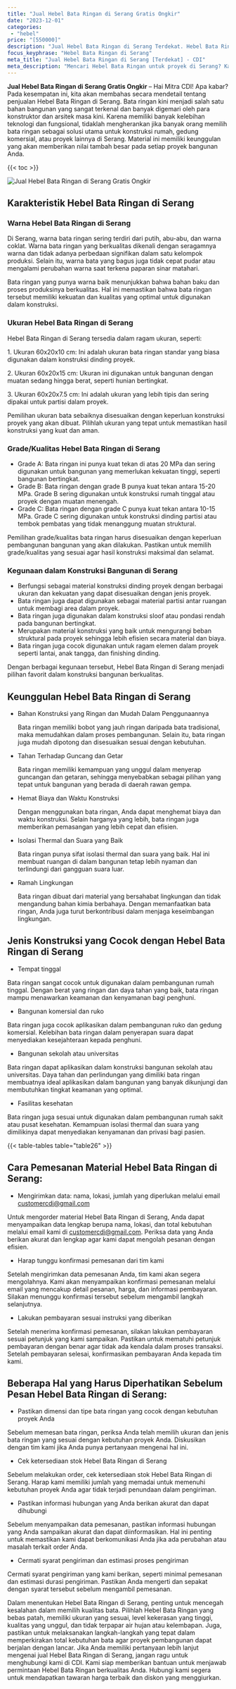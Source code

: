 ```yaml
---
title: "Jual Hebel Bata Ringan di Serang Gratis Ongkir"
date: "2023-12-01"
categories:
 - "hebel"
price: "[550000]"
description: "Jual Hebel Bata Ringan di Serang Terdekat. Hebel Bata Ringan ini sering dipakai dalam proyek pembangunan sebagai bahan bangunan yang tahan lama dan berkualitas. Hubungi kami untuk informasi lebih lanjut."
focus_keyphrase: "Hebel Bata Ringan di Serang"
meta_title: "Jual Hebel Bata Ringan di Serang [Terdekat] - CDI"
meta_description: "Mencari Hebel Bata Ringan untuk proyek di Serang? Kami menyediakan Hebel Bata Ringan berkualitas untuk bahan bangunan dinding. Raih penawaran terbaik sekarang."
---
```


**Jual Hebel Bata Ringan di Serang Gratis Ongkir** – Hai Mitra CDI! Apa kabar? Pada kesempatan ini, kita akan membahas secara mendetail tentang penjualan Hebel Bata Ringan di Serang. Bata ringan kini menjadi salah satu bahan bangunan yang sangat terkenal dan banyak digemari oleh para konstruktor dan arsitek masa kini. Karena memiliki banyak kelebihan teknologi dan fungsional, tidaklah mengherankan jika banyak orang memilih bata ringan sebagai solusi utama untuk konstruksi rumah, gedung komersial, atau proyek lainnya di Serang. Material ini memiliki keunggulan yang akan memberikan nilai tambah besar pada setiap proyek bangunan Anda.

{{< toc >}}

![Jual Hebel Bata Ringan di Serang Gratis Ongkir](/images/hebel/hebel-bataringan-17.jpg)

## Karakteristik Hebel Bata Ringan di Serang

### Warna Hebel Bata Ringan di Serang

Di Serang, warna bata ringan sering terdiri dari putih, abu-abu, dan warna coklat. Warna bata ringan yang berkualitas dikenali dengan seragamnya warna dan tidak adanya perbedaan signifikan dalam satu kelompok produksi. Selain itu, warna bata yang bagus juga tidak cepat pudar atau mengalami perubahan warna saat terkena paparan sinar matahari.

Bata ringan yang punya warna baik menunjukkan bahwa bahan baku dan proses produksinya berkualitas. Hal ini memastikan bahwa bata ringan tersebut memiliki kekuatan dan kualitas yang optimal untuk digunakan dalam konstruksi.

### Ukuran Hebel Bata Ringan di Serang

Hebel Bata Ringan di Serang tersedia dalam ragam ukuran, seperti:

1\. Ukuran 60x20x10 cm: Ini adalah ukuran bata ringan standar yang biasa digunakan dalam konstruksi dinding proyek.

2\. Ukuran 60x20x15 cm: Ukuran ini digunakan untuk bangunan dengan muatan sedang hingga berat, seperti hunian bertingkat.

3\. Ukuran 60x20x7.5 cm: Ini adalah ukuran yang lebih tipis dan sering dipakai untuk partisi dalam proyek.

Pemilihan ukuran bata sebaiknya disesuaikan dengan keperluan konstruksi proyek yang akan dibuat. Pilihlah ukuran yang tepat untuk memastikan hasil konstruksi yang kuat dan aman.

### Grade/Kualitas Hebel Bata Ringan di Serang

*   Grade A: Bata ringan ini punya kuat tekan di atas 20 MPa dan sering digunakan untuk bangunan yang memerlukan kekuatan tinggi, seperti bangunan bertingkat.
*   Grade B: Bata ringan dengan grade B punya kuat tekan antara 15-20 MPa. Grade B sering digunakan untuk konstruksi rumah tinggal atau proyek dengan muatan menengah.
*   Grade C: Bata ringan dengan grade C punya kuat tekan antara 10-15 MPa. Grade C sering digunakan untuk konstruksi dinding partisi atau tembok pembatas yang tidak menanggung muatan struktural.

Pemilihan grade/kualitas bata ringan harus disesuaikan dengan keperluan pembangunan bangunan yang akan dilakukan. Pastikan untuk memilih grade/kualitas yang sesuai agar hasil konstruksi maksimal dan selamat.

### Kegunaan dalam Konstruksi Bangunan di Serang

*   Berfungsi sebagai material konstruksi dinding proyek dengan berbagai ukuran dan kekuatan yang dapat disesuaikan dengan jenis proyek.
*   Bata ringan juga dapat digunakan sebagai material partisi antar ruangan untuk membagi area dalam proyek.
*   Bata ringan juga digunakan dalam konstruksi sloof atau pondasi rendah pada bangunan bertingkat.
*   Merupakan material konstruksi yang baik untuk mengurangi beban struktural pada proyek sehingga lebih efisien secara material dan biaya.
*   Bata ringan juga cocok digunakan untuk ragam elemen dalam proyek seperti lantai, anak tangga, dan finishing dinding.

Dengan berbagai kegunaan tersebut, Hebel Bata Ringan di Serang menjadi pilihan favorit dalam konstruksi bangunan berkualitas.

## Keunggulan Hebel Bata Ringan di Serang

*   Bahan Konstruksi yang Ringan dan Mudah Dalam Penggunaannya

    Bata ringan memiliki bobot yang jauh ringan daripada bata tradisional, maka memudahkan dalam proses pembangunan. Selain itu, bata ringan juga mudah dipotong dan disesuaikan sesuai dengan kebutuhan.
*   Tahan Terhadap Guncang dan Getar

    Bata ringan memiliki kemampuan yang unggul dalam menyerap guncangan dan getaran, sehingga menyebabkan sebagai pilihan yang tepat untuk bangunan yang berada di daerah rawan gempa.
*   Hemat Biaya dan Waktu Konstruksi

    Dengan menggunakan bata ringan, Anda dapat menghemat biaya dan waktu konstruksi. Selain harganya yang lebih, bata ringan juga memberikan pemasangan yang lebih cepat dan efisien.
*   Isolasi Thermal dan Suara yang Baik

    Bata ringan punya sifat isolasi thermal dan suara yang baik. Hal ini membuat ruangan di dalam bangunan tetap lebih nyaman dan terlindungi dari gangguan suara luar.
*   Ramah Lingkungan

    Bata ringan dibuat dari material yang bersahabat lingkungan dan tidak mengandung bahan kimia berbahaya. Dengan memanfaatkan bata ringan, Anda juga turut berkontribusi dalam menjaga keseimbangan lingkungan.

## Jenis Konstruksi yang Cocok dengan Hebel Bata Ringan di Serang

*   Tempat tinggal

Bata ringan sangat cocok untuk digunakan dalam pembangunan rumah tinggal. Dengan berat yang ringan dan daya tahan yang baik, bata ringan mampu menawarkan keamanan dan kenyamanan bagi penghuni.
*   Bangunan komersial dan ruko

Bata ringan juga cocok aplikasikan dalam pembangunan ruko dan gedung komersial. Kelebihan bata ringan dalam penyerapan suara dapat menyediakan kesejahteraan kepada penghuni.
*   Bangunan sekolah atau universitas

Bata ringan dapat aplikasikan dalam konstruksi bangunan sekolah atau universitas. Daya tahan dan perlindungan yang dimiliki bata ringan membuatnya ideal aplikasikan dalam bangunan yang banyak dikunjungi dan membutuhkan tingkat keamanan yang optimal.
*   Fasilitas kesehatan

Bata ringan juga sesuai untuk digunakan dalam pembangunan rumah sakit atau pusat kesehatan. Kemampuan isolasi thermal dan suara yang dimilikinya dapat menyediakan kenyamanan dan privasi bagi pasien.

{{< table-tables table="table26" >}}

## Cara Pemesanan Material Hebel Bata Ringan di Serang:

*   Mengirimkan data: nama, lokasi, jumlah yang diperlukan melalui email customercdi@gmail.com

Untuk mengorder material Hebel Bata Ringan di Serang, Anda dapat menyampaikan data lengkap berupa nama, lokasi, dan total kebutuhan melalui email kami di customercdi@gmail.com. Periksa data yang Anda berikan akurat dan lengkap agar kami dapat mengolah pesanan dengan efisien.
*   Harap tunggu konfirmasi pemesanan dari tim kami

Setelah mengirimkan data pemesanan Anda, tim kami akan segera mengolahnya. Kami akan menyampaikan konfirmasi pemesanan melalui email yang mencakup detail pesanan, harga, dan informasi pembayaran. Silakan menunggu konfirmasi tersebut sebelum mengambil langkah selanjutnya.
*   Lakukan pembayaran sesuai instruksi yang diberikan

Setelah menerima konfirmasi pemesanan, silakan lakukan pembayaran sesuai petunjuk yang kami sampaikan. Pastikan untuk mematuhi petunjuk pembayaran dengan benar agar tidak ada kendala dalam proses transaksi. Setelah pembayaran selesai, konfirmasikan pembayaran Anda kepada tim kami.

## Beberapa Hal yang Harus Diperhatikan Sebelum Pesan Hebel Bata Ringan di Serang:

*   Pastikan dimensi dan tipe bata ringan yang cocok dengan kebutuhan proyek Anda

Sebelum memesan bata ringan, periksa Anda telah memilih ukuran dan jenis bata ringan yang sesuai dengan kebutuhan proyek Anda. Diskusikan dengan tim kami jika Anda punya pertanyaan mengenai hal ini.
*   Cek ketersediaan stok Hebel Bata Ringan di Serang

Sebelum melakukan order, cek ketersediaan stok Hebel Bata Ringan di Serang. Harap kami memiliki jumlah yang memadai untuk memenuhi kebutuhan proyek Anda agar tidak terjadi penundaan dalam pengiriman.
*   Pastikan informasi hubungan yang Anda berikan akurat dan dapat dihubungi

Sebelum menyampaikan data pemesanan, pastikan informasi hubungan yang Anda sampaikan akurat dan dapat diinformasikan. Hal ini penting untuk memastikan kami dapat berkomunikasi Anda jika ada perubahan atau masalah terkait order Anda.
*   Cermati syarat pengiriman dan estimasi proses pengiriman

Cermati syarat pengiriman yang kami berikan, seperti minimal pemesanan dan estimasi durasi pengiriman. Pastikan Anda mengerti dan sepakat dengan syarat tersebut sebelum mengambil pemesanan.

Dalam menentukan Hebel Bata Ringan di Serang, penting untuk mencegah kesalahan dalam memilih kualitas bata. Pilihlah Hebel Bata Ringan yang bebas patah, memiliki ukuran yang sesuai, level kekerasan yang tinggi, kualitas yang unggul, dan tidak terpapar air hujan atau kelembapan. Juga, pastikan untuk melaksanakan langkah-langkah yang tepat dalam memperkirakan total kebutuhan bata agar proyek pembangunan dapat berjalan dengan lancar. Jika Anda memiliki pertanyaan lebih lanjut mengenai jual Hebel Bata Ringan di Serang, jangan ragu untuk menghubungi kami di CDI. Kami siap memberikan bantuan untuk menjawab permintaan Hebel Bata Ringan berkualitas Anda. Hubungi kami segera untuk mendapatkan tawaran harga terbaik dan diskon yang menggiurkan.